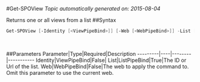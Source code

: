 #Get-SPOView
*Topic automatically generated on: 2015-08-04*

Returns one or all views from a list
##Syntax
```powershell
Get-SPOView [-Identity [<ViewPipeBind>]] [-Web [<WebPipeBind>]] -List [<ListPipeBind>]
```
&nbsp;

##Parameters
Parameter|Type|Required|Description
---------|----|--------|-----------
Identity|ViewPipeBind|False|
List|ListPipeBind|True|The ID or Url of the list.
Web|WebPipeBind|False|The web to apply the command to. Omit this parameter to use the current web.
